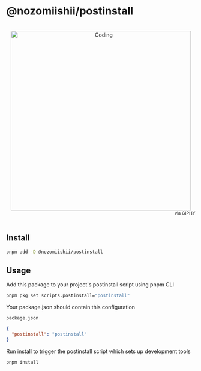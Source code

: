 # @nozomiishii/postinstall

<!-- Main Image -->
<br>
<div align="center">
  <img src="https://media.giphy.com/media/z5pDjpG4FZZXDVNb9X/giphy.gif" alt="Coding" width="480" />
</div>
<div align="right">
  <small>via GIPHY</small>
</div>
<br>

## Install

```bash
pnpm add -D @nozomiishii/postinstall
```

## Usage

Add this package to your project's postinstall script using pnpm CLI

```bash
pnpm pkg set scripts.postinstall="postinstall"
```

Your package.json should contain this configuration

`package.json`

```json
{
  "postinstall": "postinstall"
}
```

Run install to trigger the postinstall script which sets up development tools

```bash
pnpm install
```
